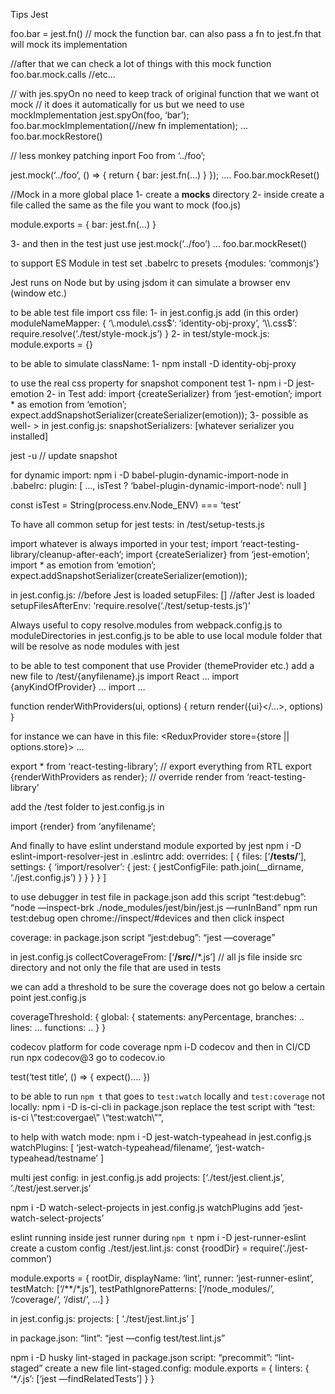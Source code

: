 Tips Jest

foo.bar = jest.fn()
// mock the function bar. can also pass a fn to jest.fn that will mock its implementation

//after that we can check a lot of things with this mock function
foo.bar.mock.calls //etc…

// with jes.spyOn no need to keep track of original function that we want ot mock
// it does it automatically for us but we need to use mockImplementation
jest.spyOn(foo, ‘bar’);
foo.bar.mockImplementation(//new fn implementation);
…
foo.bar.mockRestore()

// less monkey patching
inport Foo from ‘../foo’;

jest.mock(‘../foo’, () => {
return {
bar: jest.fn(…)
}
});
….
Foo.bar.mockReset()

//Mock in a more global place
1- create a **mocks** directory
2- inside create a file called the same as the file you want to mock (foo.js)

module.exports = {
bar: jest.fn(…)
}

3- and then in the test just use
jest.mock(‘../foo’)
…
foo.bar.mockReset()

to support ES Module in test set .babelrc to presets {modules: ‘commonjs’}

Jest runs on Node but by using jsdom it can simulate a browser env (window etc.)

to be able test file import css file:
1- in jest.config.js add (in this order)
moduleNameMapper: {
‘\\.module\\.css$’: ‘identity-obj-proxy’,
		‘\\.css$’: require.resolve(‘./test/style-mock.js’)
}
2- in test/style-mock.js:
module.exports = {}

to be able to simulate className:
1- npm install -D identity-obj-proxy

to use the real css property for snapshot component test
1- npm i -D jest-emotion
2- in Test add:
import {createSerializer} from ‘jest-emotion’;
import \* as emotion from ‘emotion’;
expect.addSnapshotSerializer(createSerializer(emotion));
3- possible as well- >
in jest.config.js:
snapshotSerializers: [whatever serializer you installed]

jest -u
// update snapshot

for dynamic import:
npm i -D babel-plugin-dynamic-import-node
in .babelrc:
plugin: [
…,
isTest ? ‘babel-plugin-dynamic-import-node’: null
]

const isTest = String(process.env.Node_ENV) === ‘test’

To have all common setup for jest tests:
in /test/setup-tests.js

import whatever is always imported in your test;
import ‘react-testing-library/cleanup-after-each’;
import {createSerializer} from ‘jest-emotion’;
import \* as emotion from ‘emotion’;
expect.addSnapshotSerializer(createSerializer(emotion));

in jest.config.js:
//before Jest is loaded
setupFiles: []
//after Jest is loaded
setupFilesAfterEnv: ‘require.resolve(‘./test/setup-tests.js’)’

Always useful to copy resolve.modules from webpack.config.js to moduleDirectories in jest.config.js to be able to use local module folder that will be resolve as node modules with jest

to be able to test component that use Provider (themeProvider etc.)
add a new file to /test/{anyfilename}.js
import React …
import {anyKindOfProvider} …
import …

function renderWithProviders(ui, options) {
return render(<AnyKindOfProvider whateverProps={huhu}>{ui}</…>, options)
}

for instance we can have in this file:
<Router>
<ReduxProvider store={store || options.store}>
<ThemeProvider>…

export \* from ‘react-testing-library’; // export everything from RTL
export {renderWithProviders as render}; // override render from ‘react-testing-library’

add the /test folder to jest.config.js in

import {render} from ‘anyfilename’;

And finally to have eslint understand module exported by jest
npm i -D eslint-import-resolver-jest
in .eslintrc add:
overrides: [
{
files: [‘**/__tests__/**’],
settings: {
‘import/resolver’: {
jest: {
jestConfigFile: path.join(\_\_dirname, ‘./jest.config.js’)
}
}
}
}
]

to use debugger in test file
in package.json add this script
“test:debug”: “node —inspect-brk ./node_modules/jest/bin/jest.js —runInBand”
npm run test:debug
open chrome://inspect/#devices and then click inspect

coverage:
in package.json script
“jest:debug”: “jest —coverage”

in jest.config.js
collectCoverageFrom: [‘**/src/**/*.js’]
// all js file inside src directory and not only the file that are used in tests

we can add a threshold to be sure the coverage does not go below a certain point
jest.config.js

coverageThreshold: {
global: {
statements: anyPercentage,
branches: ..
lines: …
functions: ..
}
}

codecov platform for code coverage
npm i-D codecov
and then in CI/CD run
npx codecov@3
go to codecov.io

test(‘test title’, () => {
expect()….
})

to be able to run `npm t` that goes to `test:watch` locally and `test:coverage` not locally:
npm i -D is-ci-cli
in package.json replace the test script with
“test: is-ci \”test:covergae\” \“test:watch\””,

to help with watch mode:
npm i -D jest-watch-typeahead
in jest.config.js
watchPlugins: [
‘jest-watch-typeahead/filename’,
‘jest-watch-typeahead/testname’
]

multi jest config:
in jest.config.js add
projects: [‘./test/jest.client.js’, ‘./test/jest.server.js’

npm i -D watch-select-projects
in jest.config.js watchPlugins add
‘jest-watch-select-projects’

eslint running inside jest runner during `npm t`
npm i -D jest-runner-eslint
create a custom config ./test/jest.lint.js:
const {roodDir} = require(‘./jest-common’)

module.exports = {
rootDir,
displayName: ‘lint’,
runner: ‘jest-runner-eslint’,
testMatch: [‘<rootDir>/**/*.js’],
testPathIgnorePatterns: [‘/node_modules/’, ‘/coverage/‘, ‘/dist/’, …]
}

in jest.config.js:
projects: [
‘./test/jest.lint.js’
]

in package.json:
“lint”: “jest —config test/test.lint.js”

npm i -D husky lint-staged
in package.json script:
“precommit”: “lint-staged”
create a new file lint-staged.config:
module.exports = {
linters: {
‘\*_/_.js’: [‘jest —findRelatedTests’]
}
}
